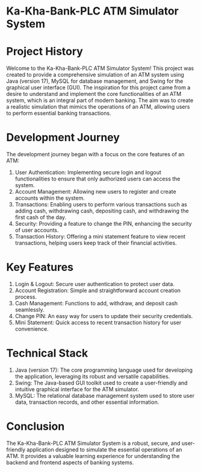 # Ka-Kha-Bank-PLC ATM Simulator System

# Project History

Welcome to the Ka-Kha-Bank-PLC ATM Simulator System! This project was created to provide a comprehensive simulation of an ATM system using Java (version 17), MySQL for database management, and Swing for the graphical user interface (GUI).
The inspiration for this project came from a desire to understand and implement the core functionalities of an ATM system, which is an integral part of modern banking. The aim was to create a realistic simulation that mimics the operations of an ATM, allowing users to perform essential banking transactions.


# Development Journey
The development journey began with a focus on the core features of an ATM:
  1. User Authentication: Implementing secure login and logout functionalities to ensure that only authorized users can access the system.
  2. Account Management: Allowing new users to register and create accounts within the system.
  3. Transactions: Enabling users to perform various transactions such as adding cash, withdrawing cash, depositing cash, and withdrawing the first cash of the day.
  4. Security: Providing a feature to change the PIN, enhancing the security of user accounts.
  5. Transaction History: Offering a mini statement feature to view recent transactions, helping users keep track of their financial activities.
   
# Key Features
  1. Login & Logout: Secure user authentication to protect user data.
  2. Account Registration: Simple and straightforward account creation process.
  3. Cash Management: Functions to add, withdraw, and deposit cash seamlessly.
  4. Change PIN: An easy way for users to update their security credentials.
  5. Mini Statement: Quick access to recent transaction history for user convenience.
   
# Technical Stack
  1. Java (version 17): The core programming language used for developing the application, leveraging its robust and versatile capabilities.
  2. Swing: The Java-based GUI toolkit used to create a user-friendly and intuitive graphical interface for the ATM simulator.
  3. MySQL: The relational database management system used to store user data, transaction records, and other essential information.
   
# Conclusion
The Ka-Kha-Bank-PLC ATM Simulator System is a robust, secure, and user-friendly application designed to simulate the essential operations of an ATM. It provides a valuable learning experience for understanding the backend and frontend aspects of banking systems.
